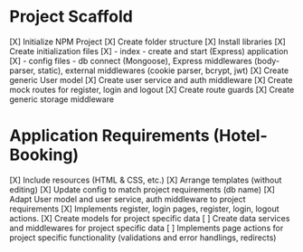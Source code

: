 # Project Scaffold

[X] Initialize NPM Project
[X] Create folder structure
[X] Install libraries
[X] Create initialization files
[X] - index - create and start (Express) application
[X] - config files - db connect (Mongoose), Express middlewares (body-parser, static), external middlewares (cookie parser, bcrypt, jwt)
[X] Create generic User model
[X] Create user service and auth middleware
[X] Create mock routes for register, login and logout
[X] Create route guards
[X] Create generic storage middleware

# Application Requirements (Hotel-Booking)

[X] Include resources (HTML & CSS, etc.)
[X] Arrange templates (without editing)
[X] Update config to match project requirements (db name)
[X] Adapt User model and user service, auth middleware to project requirements
[X] Implements register, login pages, register, login, logout actions.
[X] Create models for project specific data
[ ] Create data services and middlewares for project specific data
[ ] Implements page actions for project specific functionality (validations and error handlings, redirects)
